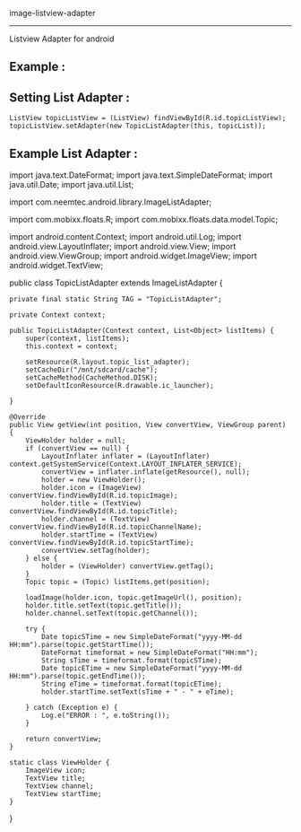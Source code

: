 image-listview-adapter

----------------------


Listview Adapter for android


Example : 
---------

Setting List Adapter :
----------------------

    ListView topicListView = (ListView) findViewById(R.id.topicListView);
    topicListView.setAdapter(new TopicListAdapter(this, topicList));


Example List Adapter :
----------------------


import java.text.DateFormat;
import java.text.SimpleDateFormat;
import java.util.Date;
import java.util.List;

import com.neemtec.android.library.ImageListAdapter;

import com.mobixx.floats.R;
import com.mobixx.floats.data.model.Topic;

import android.content.Context;
import android.util.Log;
import android.view.LayoutInflater;
import android.view.View;
import android.view.ViewGroup;
import android.widget.ImageView;
import android.widget.TextView;


public class TopicListAdapter extends ImageListAdapter {

    private final static String TAG = "TopicListAdapter";

    private Context context;

    public TopicListAdapter(Context context, List<Object> listItems) {
        super(context, listItems);
        this.context = context;

        setResource(R.layout.topic_list_adapter);
        setCacheDir("/mnt/sdcard/cache");
        setCacheMethod(CacheMethod.DISK);
        setDefaultIconResource(R.drawable.ic_launcher);

    }

    @Override
    public View getView(int position, View convertView, ViewGroup parent) {
        ViewHolder holder = null;
        if (convertView == null) {
            LayoutInflater inflater = (LayoutInflater) context.getSystemService(Context.LAYOUT_INFLATER_SERVICE);
            convertView = inflater.inflate(getResource(), null);
            holder = new ViewHolder();
            holder.icon = (ImageView) convertView.findViewById(R.id.topicImage);
            holder.title = (TextView) convertView.findViewById(R.id.topicTitle);
            holder.channel = (TextView) convertView.findViewById(R.id.topicChannelName);
            holder.startTime = (TextView) convertView.findViewById(R.id.topicStartTime);
            convertView.setTag(holder);
        } else {
            holder = (ViewHolder) convertView.getTag();
        }
        Topic topic = (Topic) listItems.get(position);

        loadImage(holder.icon, topic.getImageUrl(), position);
        holder.title.setText(topic.getTitle());
        holder.channel.setText(topic.getChannel());

        try {
            Date topicSTime = new SimpleDateFormat("yyyy-MM-dd HH:mm").parse(topic.getStartTime());
            DateFormat timeformat = new SimpleDateFormat("HH:mm");
            String sTime = timeformat.format(topicSTime);
            Date topicETime = new SimpleDateFormat("yyyy-MM-dd HH:mm").parse(topic.getEndTime());
            String eTime = timeformat.format(topicETime);
            holder.startTime.setText(sTime + " - " + eTime);

        } catch (Exception e) {
            Log.e("ERROR : ", e.toString());
        }

        return convertView;
    }

    static class ViewHolder {
        ImageView icon;
        TextView title;
        TextView channel;
        TextView startTime;
    }
}
